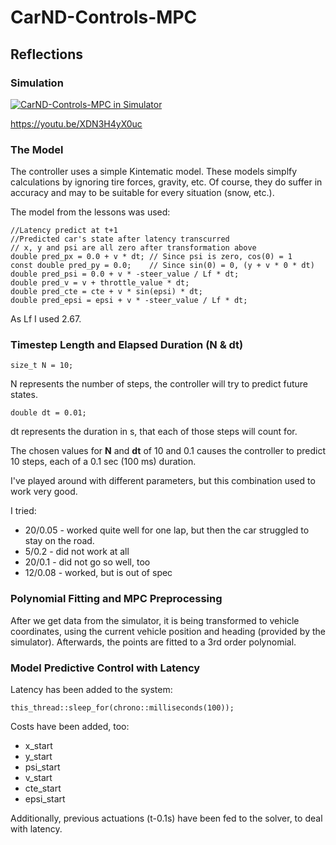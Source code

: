 # CarND-Controls-MPC

## Reflections

### Simulation 

[![CarND-Controls-MPC in Simulator](https://img.youtube.com/vi/XDN3H4yX0uc/0.jpg)](https://youtu.be/XDN3H4yX0uc)

https://youtu.be/XDN3H4yX0uc

### The Model

The controller uses a simple Kintematic model. These models simplfy calculations by ignoring tire forces, gravity, etc. Of course, they do suffer in accuracy and may to be suitable for every situation (snow, etc.).

The model from the lessons was used:

```
//Latency predict at t+1
//Predicted car's state after latency transcurred
// x, y and psi are all zero after transformation above
double pred_px = 0.0 + v * dt; // Since psi is zero, cos(0) = 1
const double pred_py = 0.0;    // Since sin(0) = 0, (y + v * 0 * dt)
double pred_psi = 0.0 + v * -steer_value / Lf * dt;
double pred_v = v + throttle_value * dt;
double pred_cte = cte + v * sin(epsi) * dt;
double pred_epsi = epsi + v * -steer_value / Lf * dt;
```

As Lf I used 2.67.

### Timestep Length and Elapsed Duration (N & dt)

`size_t N = 10;`

N represents the number of steps, the controller will try to predict future states.

`double dt = 0.01;`

dt represents the duration in s, that each of those steps will count for. 

The chosen values for **N** and **dt** of 10 and 0.1 causes the controller to predict 10 steps, each of a 0.1 sec (100 ms) duration.

I've played around with different parameters, but this combination used to work very good.

I tried:
* 20/0.05 - worked quite well for one lap, but then the car struggled to stay on the road.
* 5/0.2 - did not work at all
* 20/0.1 - did not go so well, too
* 12/0.08 - worked, but is out of spec

### Polynomial Fitting and MPC Preprocessing

After we get data from the simulator, it is being transformed to vehicle coordinates, using the current vehicle position and heading (provided by the simulator).
Afterwards, the points are fitted to a 3rd order polynomial.

### Model Predictive Control with Latency

Latency has been added to the system:

`this_thread::sleep_for(chrono::milliseconds(100));`

Costs have been added, too:

* x_start
* y_start
* psi_start
* v_start
* cte_start
* epsi_start

Additionally, previous actuations (t-0.1s) have been fed to the solver, to deal with latency.




